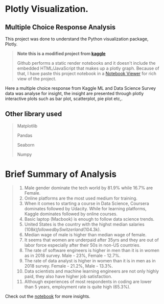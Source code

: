 # Plotly Visualization.

## Multiple Choice Response Analysis

This project was done to understand the Python visualization package, Plotly.

> **Note this is a modified project from [kaggle](https://www.kaggle.com/code/hakkisimsek/plotly-tutorial-1)**
>
> Github performs a static render notebooks and it doesn't include the embedded HTML/JavaScript that makes up a plotly graph. Because of that, I have paste this project notebook in a [Notebook Viewer](https://nbviewer.org/github/TelRich/Multiple_Choice_Response_Analysis/blob/main/plotly_a.ipynb) for rich view of the project.

Here a multiple choice response from Kaggle ML and Data Science Survey data was analyse for insight, the insight are presented through plotly interactive plots such as bar plot, scatterplot, pie plot etc,.

## Other library used 
> Matplotlib
>
>Pandas
>
>Seaborn
>
>Numpy

# Brief Summary of Analysis
>1. Male gender dominate the tech world by 81.9% while 16.7% are Female.
>2. Online platforms are the most used medium for training.
>3. When it comes to starting a course in Data Science, Coursera dominates followed by Udacity. While for learning platforms, Kaggle dominates followed by online courses.
>4. Basic laptop (Macbook) is enough to follow data science trends.
>5. United States is the country with the highst median salaries ($108k) followed by Switzerland($104.3k).
>6. Median wage of male is higher than median wage of female.
>7. It seems that women are underpaid after 35yrs and they are out of labor force especially after their 50s in non-US countries.
>8. The rate of software engineers is higher in men than it is in women as in 2018 survey. Male - 23%, Female - 12.7%.
>9. The rate of data analyst is higher in women than it is in men as in 2018 survey. Female - 21.2%, Male - 13.3%.
>10. Data scientists and machine learning engineers are not only highly paid, they also have higher job satisfaction.
>11. Although experiences of most respondents in coding are lower than 5 years, employment rate is quite high (65.3%).

Check out the [notebook](https://nbviewer.org/github/TelRich/Multiple_Choice_Response_Analysis/blob/main/plotly_a.ipynb) for more insights.
